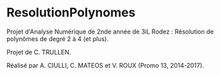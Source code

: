 # ResolutionPolynomes
Projet d'Analyse Numérique de 2nde année de 3iL Rodez : Résolution de polynômes de degré 2 à 4 (et plus).

Projet de C. TRULLEN.

Réalisé par A. CIULLI, C. MATEOS et V. ROUX (Promo 13, 2014-2017).
